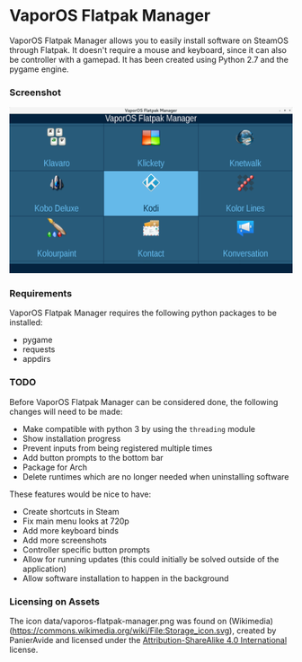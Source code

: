 # VaporOS Flatpak Manager
VaporOS Flatpak Manager allows you to easily install software on SteamOS through Flatpak. It doesn't require a mouse and keyboard, since it can also be controller with a gamepad. It has been created using Python 2.7 and the pygame engine.

### Screenshot

![](https://github.com/sharkwouter/vaporos-flatpak-manager/raw/master/screenshot.png)

### Requirements

VaporOS Flatpak Manager requires the following python packages to be installed:

- pygame
- requests
- appdirs

### TODO

Before VaporOS Flatpak Manager can be considered done, the following changes will need to be made:

- Make compatible with python 3 by using the ``threading`` module
- Show installation progress
- Prevent inputs from being registered multiple times
- Add button prompts to the bottom bar
- Package for Arch
- Delete runtimes which are no longer needed when uninstalling software

These features would be nice to have:

- Create shortcuts in Steam
- Fix main menu looks at 720p
- Add more keyboard binds
- Add more screenshots
- Controller specific button prompts
- Allow for running updates (this could initially be solved outside of the application)
- Allow software installation to happen in the background

### Licensing on Assets

The icon data/vaporos-flatpak-manager.png was found on (Wikimedia)(https://commons.wikimedia.org/wiki/File:Storage_icon.svg), created by PanierAvide and licensed under the [Attribution-ShareAlike 4.0 International](https://creativecommons.org/licenses/by-sa/4.0/deed.en) license.
